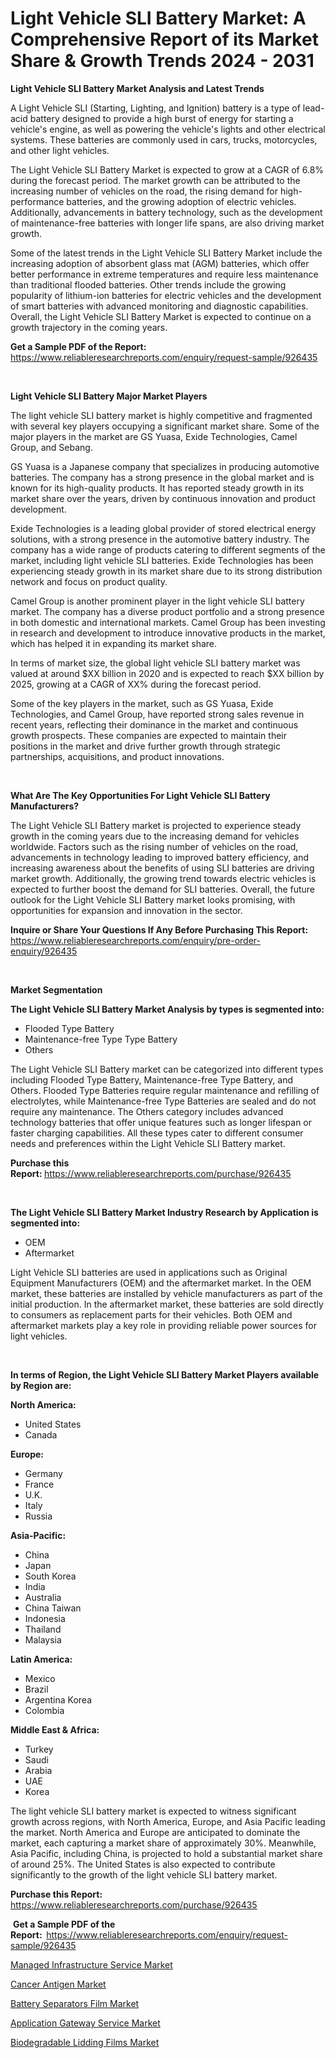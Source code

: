 <p><h1>Light Vehicle SLI Battery Market: A Comprehensive Report of its Market Share & Growth Trends 2024 - 2031</h1></p><p><strong>Light Vehicle SLI Battery Market Analysis and Latest Trends</strong></p>
<p><p>A Light Vehicle SLI (Starting, Lighting, and Ignition) battery is a type of lead-acid battery designed to provide a high burst of energy for starting a vehicle's engine, as well as powering the vehicle's lights and other electrical systems. These batteries are commonly used in cars, trucks, motorcycles, and other light vehicles.</p><p>The Light Vehicle SLI Battery Market is expected to grow at a CAGR of 6.8% during the forecast period. The market growth can be attributed to the increasing number of vehicles on the road, the rising demand for high-performance batteries, and the growing adoption of electric vehicles. Additionally, advancements in battery technology, such as the development of maintenance-free batteries with longer life spans, are also driving market growth.</p><p>Some of the latest trends in the Light Vehicle SLI Battery Market include the increasing adoption of absorbent glass mat (AGM) batteries, which offer better performance in extreme temperatures and require less maintenance than traditional flooded batteries. Other trends include the growing popularity of lithium-ion batteries for electric vehicles and the development of smart batteries with advanced monitoring and diagnostic capabilities. Overall, the Light Vehicle SLI Battery Market is expected to continue on a growth trajectory in the coming years.</p></p>
<p><strong>Get a Sample PDF of the Report:&nbsp;</strong> <a href="https://www.reliableresearchreports.com/enquiry/request-sample/926435">https://www.reliableresearchreports.com/enquiry/request-sample/926435</a></p>
<p>&nbsp;</p>
<p><strong>Light Vehicle SLI Battery Major Market Players</strong></p>
<p><p>The light vehicle SLI battery market is highly competitive and fragmented with several key players occupying a significant market share. Some of the major players in the market are GS Yuasa, Exide Technologies, Camel Group, and Sebang.</p><p>GS Yuasa is a Japanese company that specializes in producing automotive batteries. The company has a strong presence in the global market and is known for its high-quality products. It has reported steady growth in its market share over the years, driven by continuous innovation and product development.</p><p>Exide Technologies is a leading global provider of stored electrical energy solutions, with a strong presence in the automotive battery industry. The company has a wide range of products catering to different segments of the market, including light vehicle SLI batteries. Exide Technologies has been experiencing steady growth in its market share due to its strong distribution network and focus on product quality.</p><p>Camel Group is another prominent player in the light vehicle SLI battery market. The company has a diverse product portfolio and a strong presence in both domestic and international markets. Camel Group has been investing in research and development to introduce innovative products in the market, which has helped it in expanding its market share.</p><p>In terms of market size, the global light vehicle SLI battery market was valued at around $XX billion in 2020 and is expected to reach $XX billion by 2025, growing at a CAGR of XX% during the forecast period.</p><p>Some of the key players in the market, such as GS Yuasa, Exide Technologies, and Camel Group, have reported strong sales revenue in recent years, reflecting their dominance in the market and continuous growth prospects. These companies are expected to maintain their positions in the market and drive further growth through strategic partnerships, acquisitions, and product innovations.</p></p>
<p>&nbsp;</p>
<p><strong>What Are The Key Opportunities For Light Vehicle SLI Battery Manufacturers?</strong></p>
<p><p>The Light Vehicle SLI Battery market is projected to experience steady growth in the coming years due to the increasing demand for vehicles worldwide. Factors such as the rising number of vehicles on the road, advancements in technology leading to improved battery efficiency, and increasing awareness about the benefits of using SLI batteries are driving market growth. Additionally, the growing trend towards electric vehicles is expected to further boost the demand for SLI batteries. Overall, the future outlook for the Light Vehicle SLI Battery market looks promising, with opportunities for expansion and innovation in the sector.</p></p>
<p><strong>Inquire or Share Your Questions If Any Before Purchasing This Report:</strong> <a href="https://www.reliableresearchreports.com/enquiry/pre-order-enquiry/926435">https://www.reliableresearchreports.com/enquiry/pre-order-enquiry/926435</a></p>
<p>&nbsp;</p>
<p><strong>Market Segmentation</strong></p>
<p><strong>The Light Vehicle SLI Battery Market Analysis by types is segmented into:</strong></p>
<p><ul><li>Flooded Type Battery</li><li>Maintenance-free Type Type Battery</li><li>Others</li></ul></p>
<p><p>The Light Vehicle SLI Battery market can be categorized into different types including Flooded Type Battery, Maintenance-free Type Battery, and Others. Flooded Type Batteries require regular maintenance and refilling of electrolytes, while Maintenance-free Type Batteries are sealed and do not require any maintenance. The Others category includes advanced technology batteries that offer unique features such as longer lifespan or faster charging capabilities. All these types cater to different consumer needs and preferences within the Light Vehicle SLI Battery market.</p></p>
<p><strong>Purchase this Report:&nbsp;</strong><a href="https://www.reliableresearchreports.com/purchase/926435">https://www.reliableresearchreports.com/purchase/926435</a></p>
<p>&nbsp;</p>
<p><strong>The Light Vehicle SLI Battery Market Industry Research by Application is segmented into:</strong></p>
<p><ul><li>OEM</li><li>Aftermarket</li></ul></p>
<p><p>Light Vehicle SLI batteries are used in applications such as Original Equipment Manufacturers (OEM) and the aftermarket market. In the OEM market, these batteries are installed by vehicle manufacturers as part of the initial production. In the aftermarket market, these batteries are sold directly to consumers as replacement parts for their vehicles. Both OEM and aftermarket markets play a key role in providing reliable power sources for light vehicles.</p></p>
<p>&nbsp;</p>
<p><strong>In terms of Region, the Light Vehicle SLI Battery Market Players available by Region are:</strong></p>
<p>
    <p> <strong> North America: </strong>
        <ul>
            <li>United States</li>
            <li>Canada</li>
        </ul>
        </p> 
    <p> <strong> Europe: </strong>
        <ul>
            <li>Germany</li>
            <li>France</li>
            <li>U.K.</li>
            <li>Italy</li>
            <li>Russia</li>
        </ul>
        </p> 
    <p> <strong> Asia-Pacific: </strong>
        <ul>
            <li>China</li>
            <li>Japan</li>
            <li>South Korea</li>
            <li>India</li>
            <li>Australia</li>
            <li>China Taiwan</li>
            <li>Indonesia</li>
            <li>Thailand</li>
            <li>Malaysia</li>
        </ul>
        </p> 
    <p> <strong> Latin America: </strong>
        <ul>
            <li>Mexico</li>
            <li>Brazil</li>
            <li>Argentina Korea</li>
            <li>Colombia</li>
        </ul>
        </p> 
    <p> <strong> Middle East & Africa: </strong>
        <ul>
            <li>Turkey</li>
            <li>Saudi</li>
            <li>Arabia</li>
            <li>UAE</li>
            <li>Korea</li>
        </ul>
    </p>
    </p>
<p><p>The light vehicle SLI battery market is expected to witness significant growth across regions, with North America, Europe, and Asia Pacific leading the market. North America and Europe are anticipated to dominate the market, each capturing a market share of approximately 30%. Meanwhile, Asia Pacific, including China, is projected to hold a substantial market share of around 25%. The United States is also expected to contribute significantly to the growth of the light vehicle SLI battery market.</p></p>
<p><strong>Purchase this Report: </strong><a href="https://www.reliableresearchreports.com/purchase/926435">https://www.reliableresearchreports.com/purchase/926435</a></p>
<p>&nbsp;<strong>Get a Sample PDF of the Report:&nbsp;&nbsp;</strong><a href="https://www.reliableresearchreports.com/enquiry/request-sample/926435">https://www.reliableresearchreports.com/enquiry/request-sample/926435</a></p>
<p><strong></strong></p>
<p><p><a href="https://medium.com/@jessicaholland33/managed-infrastructure-service-market-furnishes-information-on-market-share-market-trends-and-c1b7edddc912">Managed Infrastructure Service Market</a></p><p><a href="https://medium.com/@kathyfisher51/cancer-antigen-market-furnishes-information-on-market-share-market-trends-and-market-growth-d3936e86d7e2">Cancer Antigen Market</a></p><p><a href="https://github.com/antony131rp/Market-Research-Report-List-2/blob/main/battery-separators-film-market.md">Battery Separators Film Market</a></p><p><a href="https://medium.com/@jessicaholland33/application-gateway-service-nbsp-market-focuses-on-market-share-size-and-projected-forecast-till-26832b42cef4">Application Gateway Service Market</a></p><p><a href="https://github.com/cecuraprangm/Market-Research-Report-List-1/blob/main/biodegradable-lidding-films-market.md">Biodegradable Lidding Films Market</a></p></p>